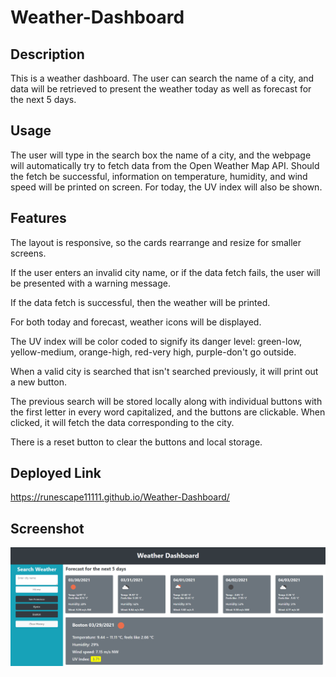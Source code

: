# Weather-Dashboard

## Description
This is a weather dashboard. The user can search the name of a city, and data will be retrieved to present the weather today as well as forecast for the next 5 days.

## Usage
The user will type in the search box the name of a city, and the webpage will automatically try to fetch data from the Open Weather Map API. Should the fetch be successful, information on temperature, humidity, and wind speed will be printed on screen. For today, the UV index will also be shown.

## Features
The layout is responsive, so the cards rearrange and resize for smaller screens.

If the user enters an invalid city name, or if the data fetch fails, the user will be presented with a warning message.

If the data fetch is successful, then the weather will be printed.

For both today and forecast, weather icons will be displayed.

The UV index will be color coded to signify its danger level: green-low, yellow-medium, orange-high, red-very high, purple-don't go outside.

When a valid city is searched that isn't searched previously, it will print out a new button.

The previous search will be stored locally along with individual buttons with the first letter in every word capitalized, and the buttons are clickable. When clicked, it will fetch the data corresponding to the city.

There is a reset button to clear the buttons and local storage.

## Deployed Link
https://runescape11111.github.io/Weather-Dashboard/

## Screenshot
![Screenshot with sample search and buttons](./weather-dashboard.png)